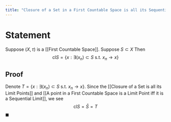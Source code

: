 ```yaml
---
title: "Closure of a Set in a First Countable Space is all its Sequential Limits"
---
```


# Statement
Suppose $(X, \tau)$ is a [[First Countable Space]]. Suppose $S \subset X$ Then $$\text{cl} S = \{x :  \exists (x_n) \subset S \text{ s.t. } x_{n} \to x\}$$

## Proof
Denote $T = \{x :  \exists (x_n) \subset S \text{ s.t. } x_{n} \to x\}$. Since the [[Closure of a Set is all its Limit Points]] and [[A point in a First Countable Space is a Limit Point iff it is a Sequential Limit]], we see
$$\text{cl} S = \bar{S} = T$$
$\blacksquare$